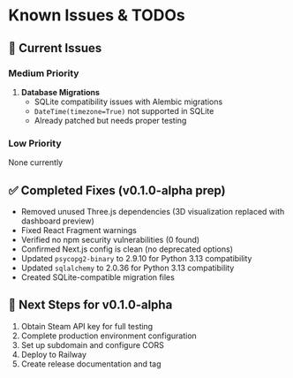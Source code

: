 # Known Issues & TODOs

## 🐛 Current Issues

### Medium Priority
1. **Database Migrations**
   - SQLite compatibility issues with Alembic migrations
   - `DateTime(timezone=True)` not supported in SQLite
   - Already patched but needs proper testing

### Low Priority
None currently

## ✅ Completed Fixes (v0.1.0-alpha prep)
- Removed unused Three.js dependencies (3D visualization replaced with dashboard preview)
- Fixed React Fragment warnings
- Verified no npm security vulnerabilities (0 found)
- Confirmed Next.js config is clean (no deprecated options)
- Updated `psycopg2-binary` to 2.9.10 for Python 3.13 compatibility
- Updated `sqlalchemy` to 2.0.36 for Python 3.13 compatibility
- Created SQLite-compatible migration files

## 📝 Next Steps for v0.1.0-alpha
1. Obtain Steam API key for full testing
2. Complete production environment configuration
3. Set up subdomain and configure CORS
4. Deploy to Railway
5. Create release documentation and tag